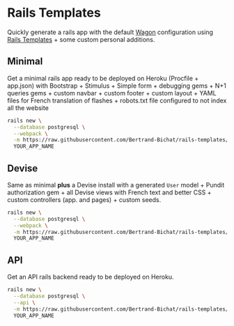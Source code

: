 # Rails Templates

Quickly generate a rails app with the default [Wagon](https://www.lewagon.com) configuration
using [Rails Templates](http://guides.rubyonrails.org/rails_application_templates.html) +
some custom personal additions.


## Minimal

Get a minimal rails app ready to be deployed on Heroku (Procfile + app.json) with Bootstrap + Stimulus + Simple form +
debugging gems + N+1 queries gems + custom navbar + custom footer + custom layout +
YAML files for French translation of flashes +
robots.txt file configured to not index all the website

```bash
rails new \
  --database postgresql \
  --webpack \
  -m https://raw.githubusercontent.com/Bertrand-Bichat/rails-templates/master/minimal.rb \
  YOUR_APP_NAME
```

## Devise

Same as minimal **plus** a Devise install with a generated `User` model +
Pundit authorization gem + all Devise views with French text and better CSS +
custom controllers (app. and pages) + custom seeds.

```bash
rails new \
  --database postgresql \
  --webpack \
  -m https://raw.githubusercontent.com/Bertrand-Bichat/rails-templates/master/devise.rb \
  YOUR_APP_NAME
```

## API

Get an API rails backend ready to be deployed on Heroku.

```bash
rails new \
  --database postgresql \
  --api \
  -m https://raw.githubusercontent.com/Bertrand-Bichat/rails-templates/master/api.rb \
  YOUR_APP_NAME
```
